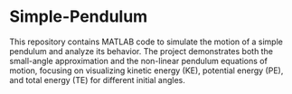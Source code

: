 # Simple-Pendulum
This repository contains MATLAB code to simulate the motion of a simple pendulum and analyze its behavior. The project demonstrates both the small-angle approximation and the non-linear pendulum equations of motion, focusing on visualizing kinetic energy (KE), potential energy (PE), and total energy (TE) for different initial angles.

